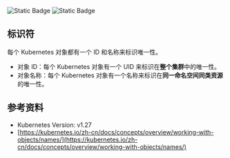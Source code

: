 ![Static Badge](https://img.shields.io/badge/kubernetes-blue) ![Static Badge](https://img.shields.io/badge/output-green)

## 标识符

每个 Kubernetes 对象都有一个 ID 和名称来标识唯一性。

- 对象 ID：每个 Kubernetes 对象有一个 UID 来标识在**整个集群**中的唯一性。
- 对象名称：每个 Kubernetes 对象有一个名称来标识在**同一命名空间同类资源**的唯一性。


## 参考资料

- Kubernetes Version: v1.27
- [https://kubernetes.io/zh-cn/docs/concepts/overview/working-with-objects/names/](https://kubernetes.io/zh-cn/docs/concepts/overview/working-with-objects/names/)